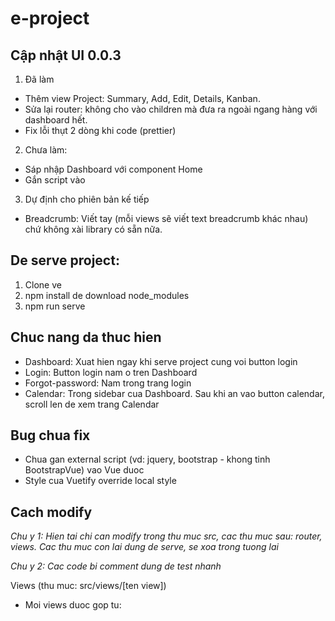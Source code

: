 # e-project

## Cập nhật UI 0.0.3

1. Đã làm

- Thêm view Project: Summary, Add, Edit, Details, Kanban.
- Sửa lại router: không cho vào children mà đưa ra ngoài ngang hàng với dashboard hết.
- Fix lỗi thụt 2 dòng khi code (prettier)

2. Chưa làm: 

- Sáp nhập Dashboard với component Home
- Gắn script vào

3. Dự định cho phiên bản kế tiếp

- Breadcrumb: Viết tay (mỗi views sẽ viết text breadcrumb khác nhau) chứ không xài library có sẵn nữa.

## De serve project:
1. Clone ve
2. npm install de download node_modules
3. npm run serve


## Chuc nang da thuc hien

- Dashboard: Xuat hien ngay khi serve project cung voi button login
- Login: Button login nam o tren Dashboard
- Forgot-password: Nam trong trang login
- Calendar: Trong sidebar cua Dashboard. Sau khi an vao button calendar, scroll len de xem trang
  Calendar

## Bug chua fix

- Chua gan external script (vd: jquery, bootstrap - khong tinh BootstrapVue) vao Vue duoc
- Style cua Vuetify override local style

## Cach modify

*Chu y 1: Hien tai chi can modify trong thu muc src, cac thu muc sau: router, views. Cac thu muc con lai dung de serve, se xoa trong tuong lai*

*Chu y 2: Cac code bi comment dung de test nhanh*

Views (thu muc: src/views/[ten view])

- Moi views duoc gop tu: <template> [ten view].html; <script> main.js; <style> main.css
- File main.js import external scripts cua AdminLTE (dang bi bug)
- File main.css import external styles cua AdminLTE.
  
<!-- end of the list -->
  
Router (thu muc: src/router/index.js)
  
<!-- end of the list -->

Link github AdminLTE: https://github.com/ColorlibHQ/AdminLTE
  
---

## Project start custom

```
npm start
```

## Project setup

```
npm install
```

### Compiles and hot-reloads for development

```
npm run serve
```

### Compiles and minifies for production

```
npm run build
```

### Lints and fixes files

```
npm run lint
```

### Customize configuration

See [Configuration Reference](https://cli.vuejs.org/config/).
